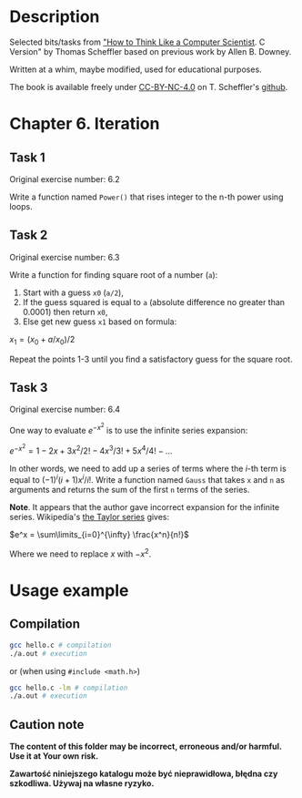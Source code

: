 # Description

Selected bits/tasks from ["How to Think Like a Computer Scientist](https://github.com/tscheffl/ThinkC/tree/master). C Version" by Thomas Scheffler based on previous work by Allen B. Downey.

Written at a whim, maybe modified, used for educational purposes.

The book is available freely under [CC-BY-NC-4.0](https://creativecommons.org/licenses/by-nc/4.0/) on T. Scheffler's [github](https://github.com/tscheffl/ThinkC/tree/master).

# Chapter 6. Iteration

## Task 1

Original exercise number: 6.2

Write a function named `Power()` that rises integer to the n-th power using loops.

## Task 2

Original exercise number: 6.3

Write a function for finding square root of a number (`a`):

1. Start with a guess `x0` (`a/2`),
2. If the guess squared is equal to `a` (absolute difference no greater than
   0.0001) then return `x0`,
3. Else get new guess `x1` based on formula:

$x_1 = (x_0 + a/x_0)/2$

Repeat the points 1-3 until you find a satisfactory guess for the square root.

## Task 3

Original exercise number: 6.4

One way to evaluate $e^{-x^2}$ is to use the infinite series expansion:

$e^{-x^2} = 1 - 2x + 3x^{2}/2! - 4x^{3}/3! + 5x^{4}/4! - ...$

In other words, we need to add up a series of terms where the $i$-th term is equal to $(-1)^{i}(i+1)x^{i}/i!$. Write a function named `Gauss` that takes `x` and `n` as arguments and returns the sum of the first `n` terms of the series.

**Note**. It appears that the author gave incorrect expansion for the infinite series. Wikipedia's [the Taylor series](https://en.wikipedia.org/wiki/Taylor_series) gives:

$e^x = \sum\limits_{i=0}^{\infty} \frac{x^n}{n!}$

Where we need to replace $x$ with $-x^2$.

# Usage example

## Compilation

```bash
gcc hello.c # compilation
./a.out # execution
```

or (when using `#include <math.h>`)

```bash
gcc hello.c -lm # compilation
./a.out # execution
```

## Caution note

**The content of this folder may be incorrect, erroneous and/or harmful. Use it at Your own risk.**

**Zawartość niniejszego katalogu może być nieprawidłowa, błędna czy szkodliwa. Używaj na własne ryzyko.**
